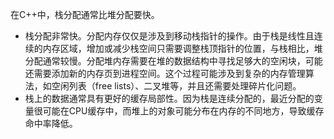 在C++中，栈分配通常比堆分配要快。

- 栈分配非常快。分配内存仅仅是涉及到移动栈指针的操作。由于栈是线性且连续的内存区域，增加或减少栈空间只需要调整栈顶指针的位置，与栈相比，堆分配通常较慢。分配堆内存需要在堆的数据结构中寻找足够大的空闲块，可能还需要添加新的内存页到进程空间。这个过程可能涉及到复杂的内存管理算法，如空闲列表（free lists）、二叉堆等，并且还需要处理碎片化问题。
- 栈上的数据通常具有更好的缓存局部性。因为栈是连续分配的，最近分配的变量很可能在CPU缓存中，而堆上的对象可能分布在内存的不同地方，导致缓存命中率降低。